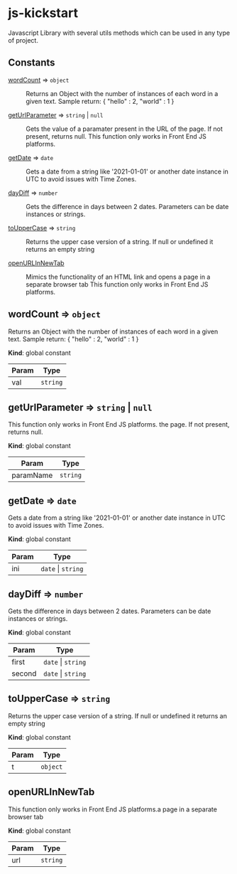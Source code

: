 # js-kickstart

Javascript Library with several utils methods which can be used in any type of project.

## Constants

<dl>
<dt><a href="#wordCount">wordCount</a> ⇒ <code>object</code></dt>
<dd><p>Returns an Object with the number of instances of each word in a given text. Sample return: { &quot;hello&quot; : 2, &quot;world&quot; : 1 }</p>
</dd>
<dt><a href="#getUrlParameter">getUrlParameter</a> ⇒ <code>string</code> | <code>null</code></dt>
<dd><p>Gets the value of a paramater present in the URL of the page. If not present, returns null.
This function only works in Front End JS platforms.</p>
</dd>
<dt><a href="#getDate">getDate</a> ⇒ <code>date</code></dt>
<dd><p>Gets a date from a string like &#39;2021-01-01&#39; or another date instance in UTC to avoid issues with Time Zones.</p>
</dd>
<dt><a href="#dayDiff">dayDiff</a> ⇒ <code>number</code></dt>
<dd><p>Gets the difference in days between 2 dates. Parameters can be date instances or strings.</p>
</dd>
<dt><a href="#toUpperCase">toUpperCase</a> ⇒ <code>string</code></dt>
<dd><p>Returns the upper case version of a string. If null or undefined it returns an empty string</p>
</dd>
<dt><a href="#openURLInNewTab">openURLInNewTab</a></dt>
<dd><p>Mimics the functionality of an HTML link and opens a page in a separate browser tab
This function only works in Front End JS platforms.</p>
</dd>
</dl>

<a name="wordCount"></a>

## wordCount ⇒ <code>object</code>

Returns an Object with the number of instances of each word in a given text. Sample return: { "hello" : 2, "world" : 1 }

**Kind**: global constant

| Param | Type                |
| ----- | ------------------- |
| val   | <code>string</code> |

<a name="getUrlParameter"></a>

## getUrlParameter ⇒ <code>string</code> \| <code>null</code>

This function only works in Front End JS platforms. the page. If not present, returns null.

**Kind**: global constant

| Param     | Type                |
| --------- | ------------------- |
| paramName | <code>string</code> |

<a name="getDate"></a>

## getDate ⇒ <code>date</code>

Gets a date from a string like '2021-01-01' or another date instance in UTC to avoid issues with Time Zones.

**Kind**: global constant

| Param | Type                                     |
| ----- | ---------------------------------------- |
| ini   | <code>date</code> \| <code>string</code> |

<a name="dayDiff"></a>

## dayDiff ⇒ <code>number</code>

Gets the difference in days between 2 dates. Parameters can be date instances or strings.

**Kind**: global constant

| Param  | Type                                     |
| ------ | ---------------------------------------- |
| first  | <code>date</code> \| <code>string</code> |
| second | <code>date</code> \| <code>string</code> |

<a name="toUpperCase"></a>

## toUpperCase ⇒ <code>string</code>

Returns the upper case version of a string. If null or undefined it returns an empty string

**Kind**: global constant

| Param | Type                |
| ----- | ------------------- |
| t     | <code>object</code> |

<a name="openURLInNewTab"></a>

## openURLInNewTab

This function only works in Front End JS platforms.a page in a separate browser tab

**Kind**: global constant

| Param | Type                |
| ----- | ------------------- |
| url   | <code>string</code> |
